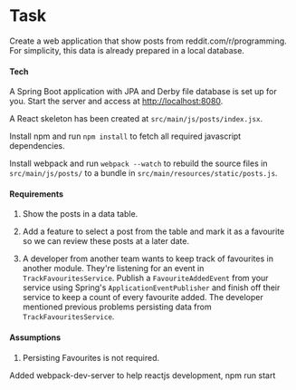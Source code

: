 # Task

Create a web application that show posts from reddit.com/r/programming. For simplicity, this data is already prepared in a local database.

#### Tech

A Spring Boot application with JPA and Derby file database is set up for you. Start the server and access at [http://localhost:8080](). 

A React skeleton has been created at `src/main/js/posts/index.jsx`.

Install npm and run `npm install` to fetch all required javascript dependencies.

Install webpack and run `webpack --watch` to rebuild the source files in `src/main/js/posts/` to a bundle in `src/main/resources/static/posts.js`.

#### Requirements

1. Show the posts in a data table.

1. Add a feature to select a post from the table and mark it as a favourite so we can review these posts at a later date.

1. A developer from another team wants to keep track of favourites in another module. 
   They're listening for an event in `TrackFavouritesService`. 
   Publish a `FavouriteAddedEvent` from your service using Spring's `ApplicationEventPublisher` and finish off their 
   service to keep a count of every favourite added. The developer mentioned previous problems persisting data from 
   `TrackFavouritesService`. 

#### Assumptions

1. Persisting Favourites is not required.

Added webpack-dev-server to help reactjs development, npm run start


   
